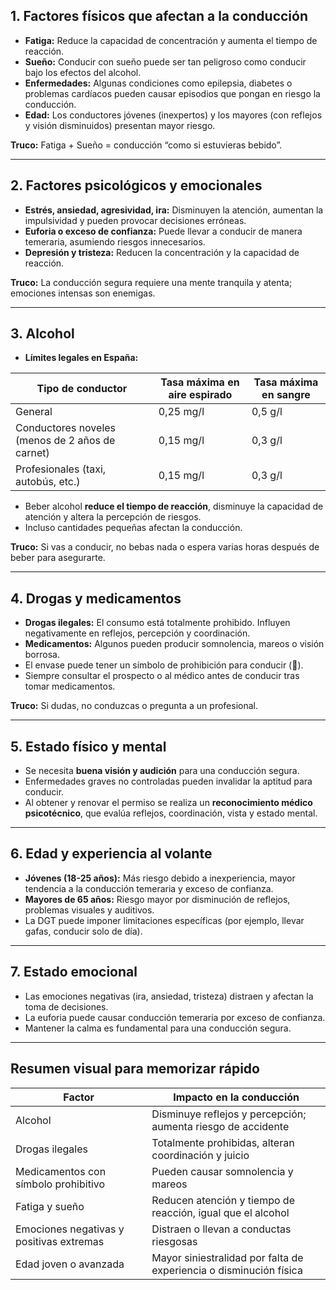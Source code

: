 ## 1. Factores físicos que afectan a la conducción

- **Fatiga:** Reduce la capacidad de concentración y aumenta el tiempo de reacción.
- **Sueño:** Conducir con sueño puede ser tan peligroso como conducir bajo los efectos del alcohol.
- **Enfermedades:** Algunas condiciones como epilepsia, diabetes o problemas cardíacos pueden causar episodios que pongan en riesgo la conducción.
- **Edad:** Los conductores jóvenes (inexpertos) y los mayores (con reflejos y visión disminuidos) presentan mayor riesgo.

**Truco:** Fatiga + Sueño = conducción “como si estuvieras bebido”.

---

## 2. Factores psicológicos y emocionales

- **Estrés, ansiedad, agresividad, ira:** Disminuyen la atención, aumentan la impulsividad y pueden provocar decisiones erróneas.
- **Euforia o exceso de confianza:** Puede llevar a conducir de manera temeraria, asumiendo riesgos innecesarios.
- **Depresión y tristeza:** Reducen la concentración y la capacidad de reacción.

**Truco:** La conducción segura requiere una mente tranquila y atenta; emociones intensas son enemigas.

---

## 3. Alcohol

- **Límites legales en España:**

| Tipo de conductor                               | Tasa máxima en aire espirado | Tasa máxima en sangre |
| ----------------------------------------------- | ---------------------------- | --------------------- |
| General                                         | 0,25 mg/l                    | 0,5 g/l               |
| Conductores noveles (menos de 2 años de carnet) | 0,15 mg/l                    | 0,3 g/l               |
| Profesionales (taxi, autobús, etc.)             | 0,15 mg/l                    | 0,3 g/l               |

- Beber alcohol **reduce el tiempo de reacción**, disminuye la capacidad de atención y altera la percepción de riesgos. 
- Incluso cantidades pequeñas afectan la conducción.

**Truco:** Si vas a conducir, no bebas nada o espera varias horas después de beber para asegurarte.

---

## 4. Drogas y medicamentos

- **Drogas ilegales:** El consumo está totalmente prohibido. Influyen negativamente en reflejos, percepción y coordinación.
- **Medicamentos:** Algunos pueden producir somnolencia, mareos o visión borrosa.
- El envase puede tener un símbolo de prohibición para conducir (🚫).
- Siempre consultar el prospecto o al médico antes de conducir tras tomar medicamentos.

**Truco:** Si dudas, no conduzcas o pregunta a un profesional.

---

## 5. Estado físico y mental

- Se necesita **buena visión y audición** para una conducción segura.
- Enfermedades graves no controladas pueden invalidar la aptitud para conducir.
- Al obtener y renovar el permiso se realiza un **reconocimiento médico psicotécnico**, que evalúa reflejos, coordinación, vista y estado mental.

---

## 6. Edad y experiencia al volante

- **Jóvenes (18-25 años):** Más riesgo debido a inexperiencia, mayor tendencia a la conducción temeraria y exceso de confianza.
- **Mayores de 65 años:** Riesgo mayor por disminución de reflejos, problemas visuales y auditivos.
- La DGT puede imponer limitaciones específicas (por ejemplo, llevar gafas, conducir solo de día).

---

## 7. Estado emocional

- Las emociones negativas (ira, ansiedad, tristeza) distraen y afectan la toma de decisiones.
- La euforia puede causar conducción temeraria por exceso de confianza.
- Mantener la calma es fundamental para una conducción segura.

---

## Resumen visual para memorizar rápido

|Factor|Impacto en la conducción|
|---|---|
|Alcohol|Disminuye reflejos y percepción; aumenta riesgo de accidente|
|Drogas ilegales|Totalmente prohibidas, alteran coordinación y juicio|
|Medicamentos con símbolo prohibitivo|Pueden causar somnolencia y mareos|
|Fatiga y sueño|Reducen atención y tiempo de reacción, igual que el alcohol|
|Emociones negativas y positivas extremas|Distraen o llevan a conductas riesgosas|
|Edad joven o avanzada|Mayor siniestralidad por falta de experiencia o disminución física|